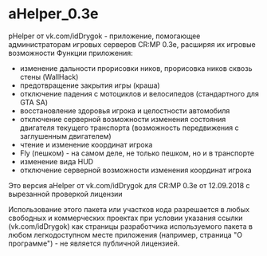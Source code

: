 # aHelper_0.3e
 
pHelper от vk.com/idDrygok - приложение, помогающее администраторам игровых серверов CR:MP 0.3e, расширяя их игровые возможности
Функции приложения:
- изменение дальности прорисовки ников, прорисовка ников сквозь стены (WallHack)
- предотвращение закрытия игры (краша)
- отключение падения с мотоциклов и велосипедов (стандартного для GTA SA)
- восстановление здоровья игрока и целостности автомобиля
- отключение серверной возможности изменения состояния двигателя текущего транспорта (возможность передвижения с заглушенным двигателем)
- чтение и изменение координат игрока
- Fly (пешком) - на самом деле, не только пешком, но и в транспорте
- изменение вида HUD
- отключение серверной возможности изменения координат игрока

Это версия aHelper от vk.com/idDrygok для CR:MP 0.3e от 12.09.2018 с вырезанной проверкой лицензии

Использование этого пакета или участков кода разрешается в любых свободных и коммерческих проектах при условии указания ссылки (vk.com/idDrygok) как страницы разработчика используемого пакета в любом легкодоступном месте приложения (например, страница "О программе") - не является публичной лицензией.